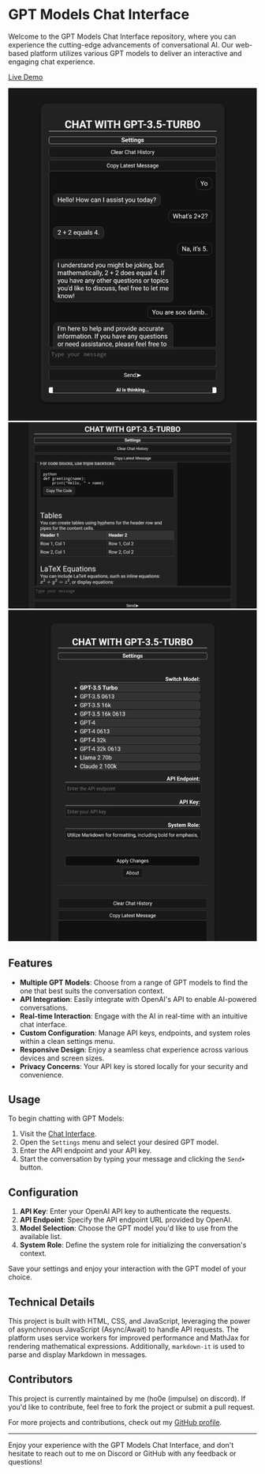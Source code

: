 # GPT Models Chat Interface

Welcome to the GPT Models Chat Interface repository, where you can experience the cutting-edge advancements of conversational AI. Our web-based platform utilizes various GPT models to deliver an interactive and engaging chat experience.

[Live Demo](https://chatuihzh.vercel.app)

![Screenshot 1](img/ss1.jpg)
![Screenshot 2](img/ss2.jpg)
![Screenshot 3](img/ss3.jpg)

## Features

- **Multiple GPT Models**: Choose from a range of GPT models to find the one that best suits the conversation context.
- **API Integration**: Easily integrate with OpenAI's API to enable AI-powered conversations.
- **Real-time Interaction**: Engage with the AI in real-time with an intuitive chat interface.
- **Custom Configuration**: Manage API keys, endpoints, and system roles within a clean settings menu.
- **Responsive Design**: Enjoy a seamless chat experience across various devices and screen sizes.
- **Privacy Concerns**: Your API key is stored locally for your security and convenience.

## Usage

To begin chatting with GPT Models:
1. Visit the [Chat Interface](https://chatuihzh.vercel.app).
2. Open the `Settings` menu and select your desired GPT model.
3. Enter the API endpoint and your API key.
4. Start the conversation by typing your message and clicking the `Send➤️` button.

## Configuration

1. **API Key**: Enter your OpenAI API key to authenticate the requests.
2. **API Endpoint**: Specify the API endpoint URL provided by OpenAI.
3. **Model Selection**: Choose the GPT model you'd like to use from the available list.
4. **System Role**: Define the system role for initializing the conversation's context.

Save your settings and enjoy your interaction with the GPT model of your choice.

## Technical Details

This project is built with HTML, CSS, and JavaScript, leveraging the power of asynchronous JavaScript (Async/Await) to handle API requests. The platform uses service workers for improved performance and MathJax for rendering mathematical expressions. Additionally, `markdown-it` is used to parse and display Markdown in messages.

## Contributors

This project is currently maintained by me (ho0e (impulse) on discord). If you'd like to contribute, feel free to fork the project or submit a pull request. 

For more projects and contributions, check out my [GitHub profile](https://github.com/hihumanzone).

---

Enjoy your experience with the GPT Models Chat Interface, and don't hesitate to reach out to me on Discord or GitHub with any feedback or questions!
